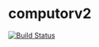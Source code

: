 # computorv2

[![Build Status](https://travis-ci.com/rbernand/computorv2.svg?token=ExEPd5zpkMHWgw8S1j8W&branch=master)](https://travis-ci.com/rbernand/computorv2)
